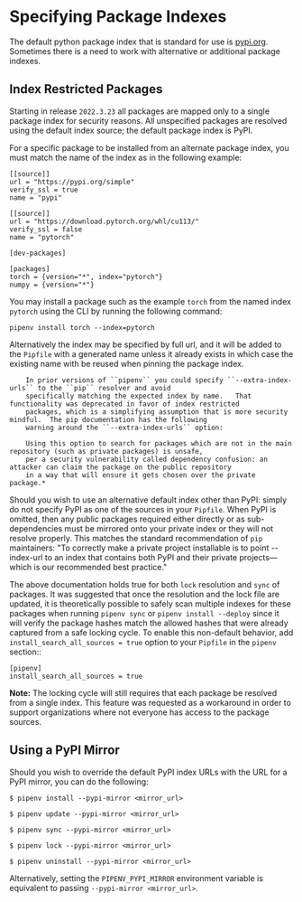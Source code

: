 # Specifying Package Indexes

The default python package index that is standard for use is [pypi.org](https://pypi.org).
Sometimes there is a need to work with alternative or additional package indexes.

## Index Restricted Packages

Starting in release ``2022.3.23`` all packages are mapped only to a single package index for security reasons.
All unspecified packages are resolved using the default index source; the default package index is PyPI.

For a specific package to be installed from an alternate package index, you must match the name of the index as in the following example:

    [[source]]
    url = "https://pypi.org/simple"
    verify_ssl = true
    name = "pypi"

    [[source]]
    url = "https://download.pytorch.org/whl/cu113/"
    verify_ssl = false
    name = "pytorch"

    [dev-packages]

    [packages]
    torch = {version="*", index="pytorch"}
    numpy = {version="*"}

You may install a package such as the example ``torch`` from the named index ``pytorch`` using the CLI by running
the following command:

``pipenv install torch --index=pytorch``

Alternatively the index may be specified by full url, and it will be added to the ``Pipfile`` with a generated name
unless it already exists in which case the existing name with be reused when pinning the package index.

```{note}
    In prior versions of ``pipenv`` you could specify ``--extra-index-urls`` to the ``pip`` resolver and avoid
    specifically matching the expected index by name.   That functionality was deprecated in favor of index restricted
    packages, which is a simplifying assumption that is more security mindful.  The pip documentation has the following
    warning around the ``--extra-index-urls`` option:

    Using this option to search for packages which are not in the main repository (such as private packages) is unsafe,
    per a security vulnerability called dependency confusion: an attacker can claim the package on the public repository
    in a way that will ensure it gets chosen over the private package.*
```

Should you wish to use an alternative default index other than PyPI: simply do not specify PyPI as one of the
sources in your ``Pipfile``.  When PyPI is omitted, then any public packages required either directly or
as sub-dependencies must be mirrored onto your private index or they will not resolve properly.  This matches the
standard recommendation of ``pip`` maintainers: "To correctly make a private project installable is to point
--index-url to an index that contains both PyPI and their private projects—which is our recommended best practice."

The above documentation holds true for both ``lock`` resolution and ``sync`` of packages. It was suggested that
once the resolution and the lock file are updated, it is theoretically possible to safely scan multiple indexes
for these packages when running ``pipenv sync`` or ``pipenv install --deploy`` since it will verify the package
hashes match the allowed hashes that were already captured from a safe locking cycle.
To enable this non-default behavior, add ``install_search_all_sources = true`` option
to your ``Pipfile`` in the  ``pipenv`` section::

    [pipenv]
    install_search_all_sources = true

**Note:** The locking cycle will still requires that each package be resolved from a single index.  This feature was
requested as a workaround in order to support organizations where not everyone has access to the package sources.

## Using a PyPI Mirror

Should you wish to override the default PyPI index URLs with the URL for a PyPI mirror, you can do the following:

    $ pipenv install --pypi-mirror <mirror_url>

    $ pipenv update --pypi-mirror <mirror_url>

    $ pipenv sync --pypi-mirror <mirror_url>

    $ pipenv lock --pypi-mirror <mirror_url>

    $ pipenv uninstall --pypi-mirror <mirror_url>

Alternatively, setting the ``PIPENV_PYPI_MIRROR`` environment variable is equivalent to passing ``--pypi-mirror <mirror_url>``.
